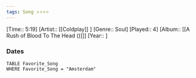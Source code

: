 ```yaml
---
tags: Song ⭐⭐⭐⭐ 
---
```

[Time:: 5:19]
[Artist:: [[Coldplay]] ]
[Genre:: Soul]
[Played:: 4]
[Album:: [[A Rush of Blood To The Head ()]]]
[Year:: ]
### Dates
````dataview
TABLE Favorite_Song
WHERE Favorite_Song = "Amsterdam"
````